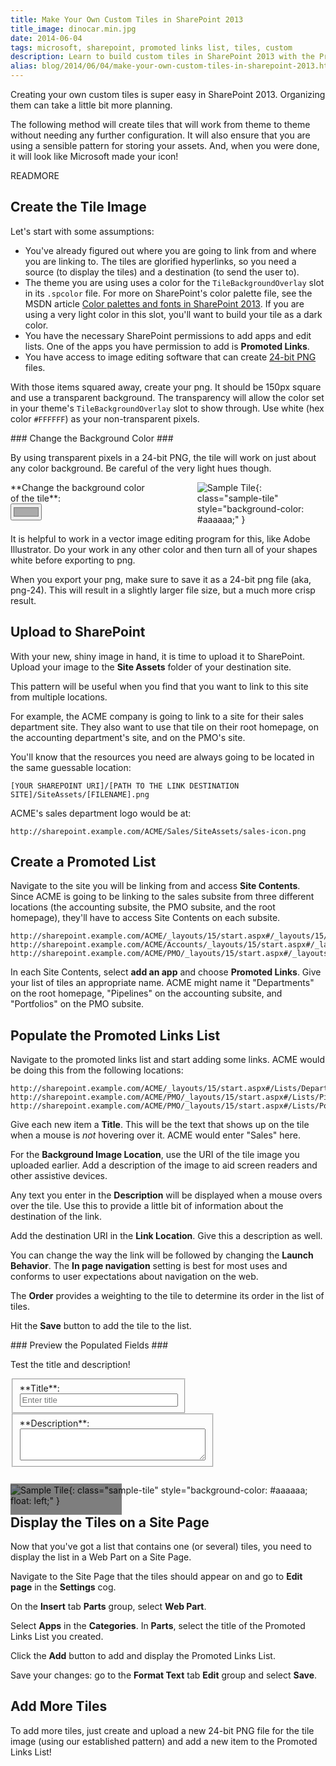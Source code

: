 ```yaml
---
title: Make Your Own Custom Tiles in SharePoint 2013
title_image: dinocar.min.jpg
date: 2014-06-04
tags: microsoft, sharepoint, promoted links list, tiles, custom
description: Learn to build custom tiles in SharePoint 2013 with the Promoted Links list.
alias: blog/2014/06/04/make-your-own-custom-tiles-in-sharepoint-2013.html
---
```


Creating your own custom tiles is super easy in SharePoint 2013. Organizing 
them can take a little bit more planning.

The following method will create tiles that will work from theme to theme 
without needing any further configuration. It will also ensure that you are 
using a sensible pattern for storing your assets. And, when you were done, it 
will look like Microsoft made your icon!

READMORE

<script>
  function changeBackground(colorValue){ 
    d3.selectAll("img.sample-tile")
        .style("background-color",  colorValue);
  }

  function changeTileTitle(tileTitle){
    d3.selectAll("aside .tile-title")
        .html(tileTitle);
  }

  function changeTileDescription(tileDescription){
    d3.selectAll("aside .tile-description")
        .html(tileDescription);
  }

  function moveTileUp(amount){
    d3.selectAll("aside .tile-content")
        .transition()
        .duration(500)
        .style("bottom", amount);
  }

  function moveTileDown(amount){
    d3.selectAll("aside .tile-content")
        .transition()
        .duration(500)
        .style("bottom", amount);
  }

</script>

## Create the Tile Image

Let's start with some assumptions:

- You've already figured out where you are going to link from and where you 
  are linking to. The tiles are glorified hyperlinks, so you need a source 
  (to display the tiles) and a destination (to send the user to).
- The theme you are using uses a color for the `TileBackgroundOverlay` slot in
  its `.spcolor` file. For more on SharePoint's color palette file, see the 
  MSDN article [Color palettes and fonts in SharePoint 2013][1]. If you are 
  using a very light color in this slot, you'll want to build your tile as a
  dark color.
- You have the necessary SharePoint permissions to add apps and edit lists. One 
  of the apps you have permission to add is **Promoted Links**.
- You have access to image editing software that can create [24-bit PNG][2] files.

With those items squared away, create your png. It should be 150px square and 
use a transparent background. The transparency will allow the color set in 
your theme's `TileBackgroundOverlay` slot to show through. Use white (hex color 
`#FFFFFF`) as your non-transparent pixels. 

<aside markdown="1">
### Change the Background Color ###

By using transparent pixels in a 24-bit PNG, the tile will work on just about 
any color background. Be careful of the very light hues though.

<form style="float: left; margin-bottom: 1em;">
  <label for="bgcolor" accesskey="c" markdown="1" style="float:left; max-width:75%;">**Change the background color of the tile**:</label>
  <input type="color" name="bgcolor" id="bgcolor" value="#aaaaaa" style="float: left; clear: both" oninput="changeBackground(bgcolor.value)">
</form>

![Sample Tile](/images/changecase-suitcase.min.png){: class="sample-tile" style="background-color: #aaaaaa;" }

</aside>

It is helpful to work in a vector image editing program for this, like Adobe
Illustrator. Do your work in any other color and then turn all of your shapes 
white before exporting to png.

When you export your png, make sure to save it as a 24-bit png file (aka, png-24).
This will result in a slightly larger file size, but a much more crisp result.

## Upload to SharePoint

With your new, shiny image in hand, it is time to upload it to SharePoint. 
Upload your image to the **Site Assets** folder of your destination site.

This pattern will be useful when you find that you want to link to this site 
from multiple locations. 

For example, the ACME company is going to link to a site for their sales 
department site. They also want to use that tile on their root homepage, on the 
accounting department's site, and on the PMO's site.

You'll know that the resources you need are always going to be located in the 
same guessable location: 

~~~url
[YOUR SHAREPOINT URI]/[PATH TO THE LINK DESTINATION SITE]/SiteAssets/[FILENAME].png
~~~

ACME's sales department logo would be at: 

~~~url
http://sharepoint.example.com/ACME/Sales/SiteAssets/sales-icon.png
~~~

## Create a Promoted List

Navigate to the site you will be linking from and access **Site Contents**. 
Since ACME is going to be linking to the sales subsite from three different 
locations (the accounting subsite, the PMO subsite, and the root homepage), 
they'll have to access Site Contents on each subsite.

~~~url
http://sharepoint.example.com/ACME/_layouts/15/start.aspx#/_layouts/15/viewlsts.aspx
http://sharepoint.example.com/ACME/Accounts/_layouts/15/start.aspx#/_layouts/15/viewlsts.aspx
http://sharepoint.example.com/ACME/PMO/_layouts/15/start.aspx#/_layouts/15/viewlsts.aspx
~~~

In each Site Contents, select **add an app** and choose **Promoted Links**. 
Give your list of tiles an appropriate name. ACME might name it "Departments" 
on the root homepage, "Pipelines" on the accounting subsite, and "Portfolios" 
on the PMO subsite.

## Populate the Promoted Links List

Navigate to the promoted links list and start adding some links. ACME would be 
doing this from the following locations:

~~~url
http://sharepoint.example.com/ACME/_layouts/15/start.aspx#/Lists/Departments/allitems.aspx
http://sharepoint.example.com/ACME/PMO/_layouts/15/start.aspx#/Lists/Pipelines/allitems.aspx
http://sharepoint.example.com/ACME/PMO/_layouts/15/start.aspx#/Lists/Portfolios/allitems.aspx
~~~

Give each new item a **Title**. This will be the text that shows up on the tile
when a mouse is _not_ hovering over it. ACME would enter "Sales" here.

For the **Background Image Location**, use the URI of the tile image you uploaded
earlier. Add a description of the image to aid screen readers and other 
assistive devices.

Any text you enter in the **Description** will be displayed when a mouse overs 
over the tile. Use this to provide a little bit of information about the 
destination of the link.

Add the destination URI in the **Link Location**. Give this a description as well.

You can change the way the link will be followed by changing the **Launch Behavior**.
The **In page navigation** setting is best for most uses and conforms to user 
expectations about navigation on the web.

The **Order** provides a weighting to the tile to determine its order in the 
list of tiles.

Hit the **Save** button to add the tile to the list.

<aside markdown="1">
### Preview the Populated Fields ###

Test the title and description!

<form style="float: left; margin-bottom: 1em;">
  <fieldset style="float:left;">
    <label for="tileTitle" accesskey="t" markdown="1">**Title**:</label>
    <input type="text" name="tileTitle" id="tileTitle" value="" style="width:100%;" placeholder="Enter title" oninput="changeTileTitle(tileTitle.value)">
  </fieldset>
  <fieldset style="float:left">
    <label for="tileDescription" accesskey="d" markdown="1">**Description**:</label>
    <textarea name="tileDescription" id="tileDescription" rows="3" style="width:100%;" oninput="changeTileDescription(tileDescription.value)"></textarea>
  </fieldset>
</form>

<div markdown="1" class="tile-group" style="float:left; clear:left; position:relative; overflow:hidden;" onmouseover="moveTileUp('0px')" onmouseout="moveTileDown('-100px')">

![Sample Tile](/images/changecase-suitcase.min.png){: class="sample-tile" style="background-color: #aaaaaa; float: left;" }

<div class="tile-content" style="position:absolute; bottom:-100px; height:150px; width:150px; padding-left:1em; padding-right:1em; background-color:rgba(0, 0, 0, 0.5); font-family: 'Segoe UI', sans-serif;">
<h4  class="tile-title" style="color:#ffffff; margin-top:0.5em;"></h4>
<p   class="tile-description" style="color:#ffffff;"></p>
</div>
</div>

</aside>

## Display the Tiles on a Site Page

Now that you've got a list that contains one (or several) tiles, you need to 
display the list in a Web Part on a Site Page. 

Navigate to the Site Page that the tiles should appear on and go to **Edit page**
in the **Settings** cog.

On the **Insert** tab **Parts** group, select **Web Part**.

Select **Apps** in the **Categories**. In **Parts**, select the title of the 
Promoted Links List you created.

Click the **Add** button to add and display the Promoted Links List.

Save your changes: go to the **Format Text** tab **Edit** group and select 
**Save**.

## Add More Tiles

To add more tiles, just create and upload a new 24-bit PNG file for the tile 
image (using our established pattern) and add a new item to the Promoted 
Links List!

[1]: http://msdn.microsoft.com/en-us/library/office/jj945889(v=office.15).aspx
[2]: http://www.libpng.org/pub/png/pngfaq.html#png8-png24
